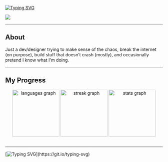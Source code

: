 [![Typing SVG](https://readme-typing-svg.herokuapp.com?font=Fira+Code&pause=1000&color=1AF700&width=435&lines=Hey+I'm+Rahul;I+break+things+on+the+web)](https://git.io/typing-svg)

<div align="left">
  <img src="https://visitor-badge.laobi.icu/badge?page_id=rahul-akumar.rahul-akumar&rstyle=plastic&left_text=Profile%20Views%20:" />
</div>

---

## About
Just a dev/designer trying to make sense of the chaos, break the internet (on purpose), build stuff that doesn’t crash (mostly), and occasionally pretend I know what I'm doing.

---

## My Progress

<div align="center" style="margin-bottom: 30px;">
  <img src="https://github-readme-stats.vercel.app/api/top-langs?username=rahul-akumar&locale=en&hide_title=false&layout=compact&card_width=320&langs_count=10&theme=dark&hide_border=false" height="150" alt="languages graph" />
  <img src="https://streak-stats.demolab.com?user=rahul-akumar&theme=dark&hide_border=false&border_radius=12" height="150" alt="streak graph" />
  <img src="https://github-readme-stats.vercel.app/api?username=rahul-akumar&show_icons=true&theme=dark&hide_border=false" height="150" alt="stats graph" />
</div>

---

[![Typing SVG](https://readme-typing-svg.demolab.com?font=Fira+Code&size=16&pause=1000&color=00F707&width=435&lines=%3E+Building.+Breaking.+Designing.+Learning.)](https://git.io/typing-svg)
